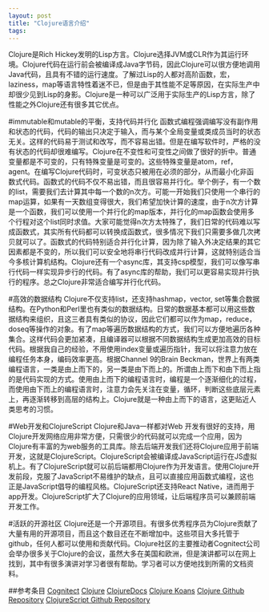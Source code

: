 ```yaml
---
layout: post
title: "Clojure语言介绍"
tags:
---
```

Clojure是Rich Hickey发明的Lisp方言。Clojure选择JVM或CLR作为其运行环境。Clojure代码在运行前会被编译成Java字节码，因此Clojure可以很方便地调用Java代码，且具有不错的运行速度。了解过Lisp的人都对高阶函数，宏，laziness，map等语言特性着迷不已，但是由于其性能不足等原因，在实际生产中却很少见到Lisp的身影。Clojure是一种可以广泛用于实际生产的Lisp方言，除了性能之外Clojure还有很多其它优点。

#immutable和mutable的平衡，支持代码并行化
函数式编程强调编写没有副作用和状态的代码，代码的输出只决定于输入，而与某个全局变量或类成员当时的状态无关。这样的代码易于测试和改写，而不容易出错。但是在编写软件时，严格的没有状态的代码却很难编写。Clojure在不变性和可变性之间做了很好的折中。普通变量都是不可变的，只有特殊变量是可变的。这些特殊变量是atom，ref，agent。在编写Clojure代码时，可变状态只被用在必须的部分，从而最小化非函数式代码。函数式的代码不仅不易出错，而且很容易并行化。举个例子，有一个数的list，需要我们去计算其中每一个数的n次方。可能一开始我们只使用一个串行的map运算，如果有一天数组变得很大，我们希望加快计算的速度，由于n次方计算是一个函数，我们可以使用一个并行化的map版本，并行化的map函数会使用多个行程对这个list同时求值。大家可能觉得n次方太特殊了，我们日常的代码难以写成函数式，其实所有代码都可以转换成函数式，很多情况下我们只需要多做几次拷贝就可以了。函数式的代码特别适合并行化计算，因为除了输入外决定结果的其它因素都是不变的，所以我们可以安全地将串行代码改成并行计算，这就特别适合当今多核计算机结构。Clojure还有一个async库，其支持csp模型，我们可以像写串行代码一样实现异步行的代码。有了async库的帮助，我们可以更容易实现并行执行的程序。总之Clojure非常适合编写并行化代码。

#高效的数据结构
Clojure不仅支持list，还支持hashmap，vector, set等集合数据结构。在Python和Perl里也有类似的数据结构。日常的数据基本都可以用这些数据结构来组织，且这三者具有类似的协议，因此它们都可以作为map，reduce，doseq等操作的对象。有了map等遍历数据结构的方式，我们可以方便地遍历各种集合。这样代码会更加紧凑，且编译器可以根据不同数据结构生成更加高效的目标代码。根据我自己的经验，不用使用index变量或遍历指针，我可以将注意力放在编程任务本身，编码效率更高。根据Channel 9的Brain Beckman，世界上有两类编程语言，一类是由上而下的，另一类是由下而上的。所谓由上而下和由下而上指的是代码实现的方式。使用由上而下的编程语言时，编程是一个逐渐细化的过程，而使用由下而上的编程语言时，注意力会先关注在变量，循环，判断这些底层元素上，再逐渐转移到高层的结构上。Clojure就是一种由上而下的语言，这更贴近人类思考的习惯。

#Web开发和ClojureScript
Clojure和Java一样都对Web 开发有很好的支持，用Clojure开发网络应用非常方便，只需很少的代码就可以完成一个应用，因为Clojure有丰富的为web服务的工具库。除去后端开发我们还将Clojure应用于前端开发，这就是ClojureScript。ClojureScript会被编译成JavaScript运行在JS虚拟机上。有了ClojureScript就可以前后端都用Clojure作为开发语言。使用Clojure开发前段，克服了JavaScript不易维护的缺点，且可以直接应用函数式编程，这也正是JavaScript倡导的编程风格。ClojureScript还支持React Native，进而用于app开发。ClojureScript扩大了Clojure的应用领域，让后端程序员可以兼顾前端开发工作。

#活跃的开源社区
Clojure还是一个开源项目。有很多优秀程序员为Clojure贡献了大量有用的开源项目，而且这个数目还在不断增加中。这些项目大多托管于github，任何人都可以使用和贡献代码。Clojure社区的主要推动者Cognitect公司会举办很多关于Clojure的会议，虽然大多在美国和欧洲，但是演讲都可以在网上找到，其中有很多演讲对学习者很有帮助。学习者可以方便地找到所需的文档资料。

##参考条目
[Cognitect][cognitect-site]
[Clojure][clojure-site]
[ClojureDocs][clojure-docs]
[Clojure Koans][clojure-koans]
[Clojure Github Repository][clojure-github]
[ClojureScript Github Repository][clojurescript-github]

[cognitect-site]: http://www.cognitect.com/
[clojure-site]: http://www.clojure.org/
[clojure-docs]: http://clojuredocs.org/
[clojure-koans]: http://clojurekoans.com/
[clojure-github]: https://github.com/clojure/clojure
[clojurescript-github]: https://github.com/clojure/clojurescript
